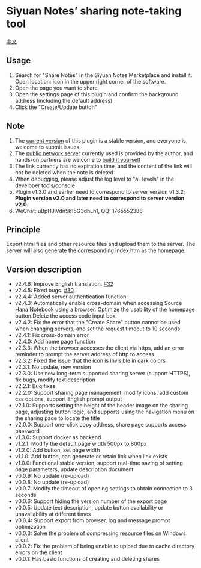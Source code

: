 # Siyuan Notes’ sharing note-taking tool

[中文](./README_zh_CN.md)

## Usage

1. Search for "Share Notes" in the Siyuan Notes Marketplace and install it. Open location: icon in the upper right corner of the software.
2. Open the page you want to share
3. Open the settings page of this plugin and confirm the background address (including the default address)
4. Click the "Create/Update button"

## Note

1. The [current version](https://github.com/tengfei-xy/siyuan-plugin-share-system/releases) of this plugin is a stable version, and everyone is welcome to submit issues
2. The [public network server](https://github.com/tengfei-xy/siyuan-plugin-share-system-engine) currently used is provided by the author, and hands-on partners are welcome to [build it yourself](https://github.com/tengfei-xy/siyuan-plugin-share-system-engine)
3. The link currently has no expiration time, and the content of the link will not be deleted when the note is deleted.
4. When debugging, please adjust the log level to "all levels" in the developer tools/console
5. Plugin v1.3.0 and earlier need to correspond to server version v1.3.2; **Plugin version v2.0 and later need to correspond to server version v2.0.**
6. WeChat: uBpHJlVdn5k15G3dhLh1, QQ: 1765552388

## Principle

Export html files and other resource files and upload them to the server. The server will also generate the corresponding index.htm as the homepage.

## Version description

- v2.4.6: Improve English translation. [#32](https://github.com/tengfei-xy/siyuan-plugin-share-system/pull/32)
- v2.4.5: Fixed bugs. [#30](https://github.com/tengfei-xy/siyuan-plugin-share-system/pull/30)
- v2.4.4: Added server authentication function.
- v2.4.3: Automatically enable cross-domain when accessing Source Hana Notebook using a browser. Optimize the usability of the homepage button.Delete the access code input box.
- v2.4.2: Fix the error that the "Create Share" button cannot be used when changing servers, and set the request timeout to 10 seconds.
- v2.4.1: Fix cross-domain error
- v2.4.0: Add home page function
- v2.3.3: When the browser accesses the client via https, add an error reminder to prompt the server address of http to access
- v2.3.2: Fixed the issue that the icon is invisible in dark colors
- v2.3.1: No update, new version
- v2.3.0: Use new long-term supported sharing server (support HTTPS), fix bugs, modify text description
- v2.2.1: Bug fixes
- v2.2.0: Support sharing page management, modify icons, add custom css options, support English prompt output
- v2.1.0: Supports setting the height of the header image on the sharing page, adjusting button logic, and supports using the navigation menu on the sharing page to locate the title
- v2.0.0: Support one-click copy address, share page supports access password
- v1.3.0: Support docker as backend
- v1.2.1: Modify the default page width 500px to 800px
- v1.2.0: Add button, set page width
- v1.1.0: Add button, can generate or retain link when link exists
- v1.0.0: Functional stable version, support real-time saving of setting page parameters, update description document
- v0.0.9: No update (re-upload)
- v0.0.8: No update (re-upload)
- v0.0.7: Modify the timeout of opening settings to obtain connection to 3 seconds
- v0.0.6: Support hiding the version number of the export page
- v0.0.5: Update text description, update button availability or unavailability at different times
- v0.0.4: Support export from browser, log and message prompt optimization
- v0.0.3: Solve the problem of compressing resource files on Windows client
- v0.0.2: Fix the problem of being unable to upload due to cache directory errors on the client
- v0.0.1: Has basic functions of creating and deleting shares
